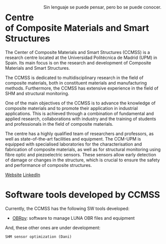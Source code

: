 <p style="float:right;">
Sin lenguaje se puede pensar, pero bo se puede conocer.
</p>



# Centre of Composite Materials and Smart Structures

The Center of Composite Materials and Smart Structures (CCMSS) is a research centre located at the Universidad Politécnica de Madrid (UPM) in Spain. Its main focus is on the research and development of Composite Materials and Smart Structures.

The CCMSS is dedicated to multidisciplinary research in the field of composite materials, both in constituent materials and manufacturing methods. Furthermore, the CCMSS has extensive experience in the field of SHM and structural monitoring.

One of the main objectives of the CCMSS is to advance the knowledge of composite materials and to promote their application in industrial applications. This is achieved through a combination of fundamental and applied research, collaborations with industry and the training of students and professionals in the field of composite materials.

The centre has a highly qualified team of researchers and professors, as well as state-of-the-art facilities and equipment. The CCM-UPM is equipped with specialised laboratories for the characterisation and fabrication of composite materials, as well as for structural monitoring using fibre optic and piezoelectric sensors. These sensors allow early detection of damage or changes in the structure, which is crucial to ensure the safety and performance of composite structures.

[Website](https://www.idr.upm.es/index.php/es/materiales-compuestos)
[LinkedIn](https://www.linkedin.com/company/center-of-composite-materials-and-smart-structures-upm/)


# Software tools developed by CCMSS

Currently, the CCMSS has the following SW tools developed:
- [OBRpy](https://github.com/temisAP/OBRpy-public): software to manage LUNA OBR files and equipment 

And, these other ones are under development:

    SHM sensor optimization (Dani)
